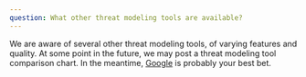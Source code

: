 ```yaml
---
question: What other threat modeling tools are available?
---
```

We are aware of several other threat modeling tools, of varying features and quality.  At some point in the future, we may post a threat modeling tool comparison chart.  In the meantime, [Google](http://www.google.com/search?q=threat+modeling+tool) is probably your best bet.
